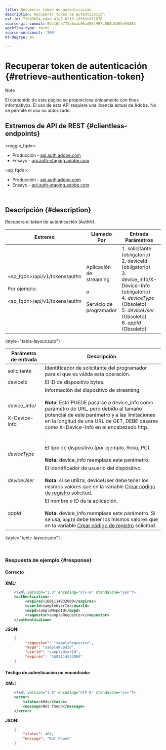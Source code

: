 ```yaml
---
title: Recuperar token de autenticación
description: Recuperar token de autenticación
exl-id: 7fb03854-edad-41e7-b218-1858fc071876
source-git-commit: 84a16ce775a0aab96ad954997c008b5265e69283
workflow-type: tm+mt
source-wordcount: '260'
ht-degree: 0%

---
```


# Recuperar token de autenticación {#retrieve-authentication-token}

>[!NOTE]
>
>El contenido de esta página se proporciona únicamente con fines informativos. El uso de esta API requiere una licencia actual de Adobe. No se permite el uso no autorizado.

## Extremos de API de REST {#clientless-endpoints}

&lt;reggie_fqdn>:

* Producción - [api.auth.adobe.com](http://api.auth.adobe.com/)
* Ensayo - [api.auth-staging.adobe.com](http://api.auth-staging.adobe.com/)

&lt;sp_fqdn>:

* Producción - [api.auth.adobe.com](http://api.auth.adobe.com/)
* Ensayo - [api.auth-staging.adobe.com](http://api.auth-staging.adobe.com/)

</br>

## Descripción {#description}

Recupera el token de autenticación (AuthN).

| Extremo | Llamado  </br>Por | Entrada   </br>Parámetros | HTTP  </br>Método | Respuesta | HTTP  </br>Respuesta |
| --- | --- | --- | --- | --- | --- |
| &lt;sp_fqdn>/api/v1/tokens/authn</br></br>Por ejemplo:</br></br>&lt;sp_fqdn>/api/v1/tokens/authn | Aplicación de streaming</br></br>o</br></br>Servicio de programador | 1. solicitante (obligatorio)</br>2.  deviceId (obligatorio)</br>3.  device_info/X-Device-Info (obligatorio)</br>4.  _deviceType_ (Obsoleto)</br>5.  _deviceUser_ (Obsoleto)</br>6.  _appId_ (Obsoleto) | GET | XML o JSON que contienen información de autenticación o detalles de error si no se han realizado correctamente. | 200 - Éxito.  </br>404 - Token no encontrado  </br>410: Token caducado |

{style="table-layout:auto"}


| Parámetro de entrada | Descripción |
| --- | --- |
| solicitante | Identificador de solicitante del programador para el que es válida esta operación. |
| deviceId | El ID de dispositivo bytes. |
| device_info/</br></br>X-Device-Info | Información del dispositivo de streaming.</br></br>**Nota**: Esto PUEDE pasarse a device_info como parámetro de URL, pero debido al tamaño potencial de este parámetro y a las limitaciones en la longitud de una URL de GET, DEBE pasarse como X-Device-Info en el encabezado http. </br></br><!--See the full details in [Passing Device and Connection Information](http://tve.helpdocsonline.com/passing-device-information)-->. |
| _deviceType_ | El tipo de dispositivo (por ejemplo, Roku, PC).</br></br>**Nota**: device_info reemplaza este parámetro. |
| _deviceUser_ | El identificador de usuario del dispositivo.</br></br>**Nota**: si se utiliza, deviceUser debe tener los mismos valores que en la variable [Crear código de registro](/help/authentication/registration-code-request.md) solicitud. |
| _appId_ | El nombre o ID de la aplicación. </br></br>**Nota**: device_info reemplaza este parámetro. Si se usa, `appId` debe tener los mismos valores que en la variable [Crear código de registro](/help/authentication/registration-code-request.md) solicitud. |

{style="table-layout:auto"}

</br>

### Respuesta de ejemplo {#response}



#### Correcto

**XML:**

```XML
    <?xml version="1.0" encoding="UTF-8" standalone="yes"?>
    <authentication>
         <expires>1601114932000</expires>
         <userId>sampleUserId</userId>
         <mvpd>sampleMvpdId</mvpd>
         <requestor>sampleRequestor</requestor>
    </authentication>
```


**JSON:**

```JSON
    {
         "requestor": "sampleRequestor",
         "mvpd": "sampleMvpdId",
         "userId": "sampleUserId",
         "expires": "1601114932000"
    }
```





#### Testigo de autenticación no encontrado:

**XML:**

```XML
    <?xml version="1.0" encoding="UTF-8" standalone="yes"?>
    <error>
        <status>404</status>
        <message>Not found</message>
    </error>
```


**JSON:**

```JSON
    {
        "status": 404,
        "message": "Not Found"
    }
```

